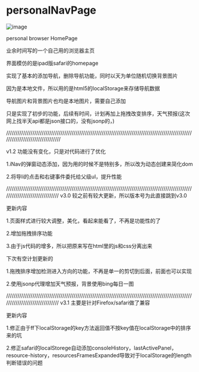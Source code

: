 ﻿# personalNavPage

![image](https://github.com/yujieyu7/personalNavPage/blob/master/demo.png)

personal browser HomePage

业余时间写的一个自己用的浏览器主页

界面模仿的是ipad版safari的homepage

实现了基本的添加导航，删除导航功能，同时以天为单位随机切换背景图片

因为是本地文件，所以用的是html5的localStorage来存储导航数据

导航图片和背景图片也均是本地图片，需要自己添加

只是实现了初步的功能，后续有时间，计划再加上拖拽改变排序，天气预报(这次网上找半天api都是json接口的，没有jsonp的，)

////////////////////////////////////////////////////////////////////////////////////////////////////////////////////////////////

v1.2 功能没有变化，只是对代码进行了优化

1.iNav的弹窗动态添加，因为用的时候不是特别多，所以改为动态创建来简化dom

2.将导li的点击和右键事件委托给父级ul，提升性能


///////////////////////////////////////////////////////////////////////////////////////////////////////////////////////////////
v3.0     较之前有较大更新，所以版本号为此直接跳到v3.0

更新内容

1.页面样式进行较大调整，美化，看起来能看了，不再是功能性的了

2.增加拖拽排序功能

3.由于js代码的增多，所以把原来写在html里的js和css分离出来

下次有空计划更新的

1.拖拽排序增加检测进入方向的功能，不再是单一的剪切到后面，前面也可以实现

2.使用jsonp代理增加天气预报，背景使用bing每日一图

///////////////////////////////////////////////////////////////////////////////////////////////////////////////////////////////
v3.1  主要是针对Firefox/safari做了兼容

更新内容

1.修正由于ff下localStorage的key方法返回值不按key值在localStorage中的排序来的坑

2.修正safari的localStorege自动添加consoleHistory，lastActivePanel，resource-history，resourcesFramesExpanded导致对于localStorage的length判断错误的问题
